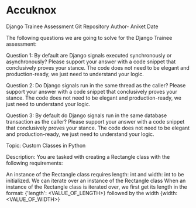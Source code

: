 # Accuknox
Django Trainee Assessment Git Repository
Author- Aniket Date

The following questions we are going to solve for the Django Trainee assessment:

Question 1: By default are Django signals executed synchronously or asynchronously? Please support your answer with a code snippet that conclusively proves your stance. The code does not need to be elegant and production-ready, we just need to understand your logic.

Question 2: Do Django signals run in the same thread as the caller? Please support your answer with a code snippet that conclusively proves your stance. The code does not need to be elegant and production-ready, we just need to understand your logic.

Question 3: By default do Django signals run in the same database transaction as the caller? Please support your answer with a code snippet that conclusively proves your stance. The code does not need to be elegant and production-ready, we just need to understand your logic.

Topic: Custom Classes in Python

Description: You are tasked with creating a Rectangle class with the following requirements:

An instance of the Rectangle class requires length: int and width: int to be initialized.
We can iterate over an instance of the Rectangle class 
When an instance of the Rectangle class is iterated over, we first get its length in the format: {'length': <VALUE_OF_LENGTH>} followed by the width {width: <VALUE_OF_WIDTH>}

